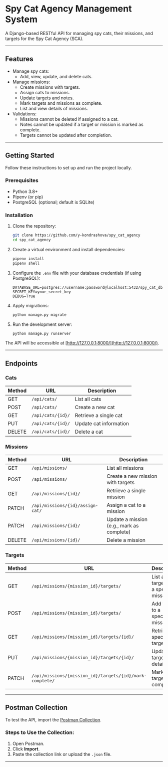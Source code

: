 # Spy Cat Agency Management System

A Django-based RESTful API for managing spy cats, their missions, and targets for the Spy Cat Agency (SCA).

---

## **Features**

- Manage spy cats:
  - Add, view, update, and delete cats.
- Manage missions:
  - Create missions with targets.
  - Assign cats to missions.
  - Update targets and notes.
  - Mark targets and missions as complete.
  - List and view details of missions.
- Validations:
  - Missions cannot be deleted if assigned to a cat.
  - Notes cannot be updated if a target or mission is marked as complete.
  - Targets cannot be updated after completion.

---

## **Getting Started**

Follow these instructions to set up and run the project locally.

### Prerequisites

- Python 3.8+
- Pipenv (or pip)
- PostgreSQL (optional; default is SQLite)

### Installation

1. Clone the repository:
    ```bash
    git clone https://github.com/y-kondrashova/spy_cat_agency
    cd spy_cat_agency
    ```

2. Create a virtual environment and install dependencies:
    ```bash
    pipenv install
    pipenv shell
    ```

3. Configure the `.env` file with your database credentials (if using PostgreSQL):
    ```env
    DATABASE_URL=postgres://username:password@localhost:5432/spy_cat_db
    SECRET_KEY=your_secret_key
    DEBUG=True
    ```

4. Apply migrations:
    ```bash
    python manage.py migrate
    ```

6. Run the development server:
    ```bash
    python manage.py runserver
    ```

The API will be accessible at [http://127.0.0.1:8000/](http://127.0.0.1:8000/).

---

## **Endpoints**

### Cats

| Method | URL                   | Description                    |
|--------|-----------------------|--------------------------------|
| GET    | `/api/cats/`          | List all cats                 |
| POST   | `/api/cats/`          | Create a new cat              |
| GET    | `/api/cats/{id}/`     | Retrieve a single cat         |
| PUT    | `/api/cats/{id}/`     | Update cat information        |
| DELETE | `/api/cats/{id}/`     | Delete a cat                  |

### Missions

| Method | URL                           | Description                                  |
|--------|-------------------------------|----------------------------------------------|
| GET    | `/api/missions/`              | List all missions                           |
| POST   | `/api/missions/`              | Create a new mission with targets           |
| GET    | `/api/missions/{id}/`         | Retrieve a single mission                   |
| PATCH  | `/api/missions/{id}/assign-cat/` | Assign a cat to a mission                  |
| PATCH  | `/api/missions/{id}/`         | Update a mission (e.g., mark as complete)   |
| DELETE | `/api/missions/{id}/`         | Delete a mission                            |

### Targets

| Method | URL                                  | Description                                 |
|--------|--------------------------------------|---------------------------------------------|
| GET    | `/api/missions/{mission_id}/targets/` | List all targets for a specific mission    |
| POST   | `/api/missions/{mission_id}/targets/` | Add targets to a specific mission          |
| GET    | `/api/missions/{mission_id}/targets/{id}/` | Retrieve a specific target              |
| PUT    | `/api/missions/{mission_id}/targets/{id}/` | Update a target's details                |
| PATCH  | `/api/missions/{mission_id}/targets/{id}/mark-complete/` | Mark a target as complete             |

---

## **Postman Collection**

To test the API, import the [Postman Collection](https://spycat.postman.co/workspace/Spy_cat-Workspace~56818bc3-44de-46a4-9fb9-ca29e8c72711/collection/11124023-952d241c-9e9f-4790-abc2-61bfa229cea4?action=share&creator=11124023).

### Steps to Use the Collection:
1. Open Postman.
2. Click **Import**.
3. Paste the collection link or upload the `.json` file.

---

